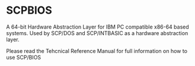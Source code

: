 # SCPBIOS
A 64-bit Hardware Abstraction Layer for IBM PC compatible x86-64 based systems.
Used by SCP/DOS and SCP/INTBASIC as a hardware abstraction layer.

Please read the Tehcnical Reference Manual for full information on how to use SCP/BIOS
